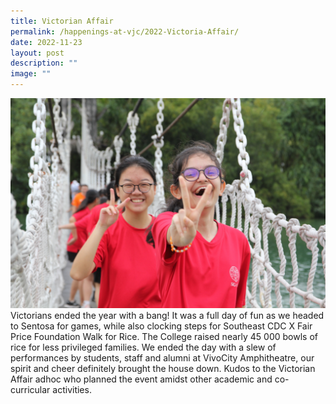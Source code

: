 ```yaml
---
title: Victorian Affair
permalink: /happenings-at-vjc/2022-Victoria-Affair/
date: 2022-11-23
layout: post
description: ""
image: ""
---
```




![](/images/Happening%20at%20VJC/2022%2033%20Victorian%20Affair2.jpg)
Victorians ended the year with a bang! It was a full day of fun as we headed to Sentosa for games, while also clocking steps for Southeast CDC X Fair Price Foundation Walk for Rice. The College raised nearly 45 000 bowls of rice for less privileged families. We ended the day with a slew of performances by students, staff and alumni at VivoCity Amphitheatre, our spirit and cheer definitely brought the house down. Kudos to the Victorian Affair adhoc who planned the event amidst other academic and co-curricular activities.